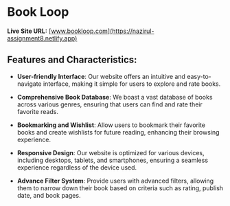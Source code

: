 # Book Loop

**Live Site URL:** [www.bookloop.com](https://nazirul-assignment8.netlify.app)

## Features and Characteristics:

- **User-friendly Interface**: Our website offers an intuitive and easy-to-navigate interface, making it simple for users to explore and rate books.

- **Comprehensive Book Database**: We boast a vast database of books across various genres, ensuring that users can find and rate their favorite reads.


- **Bookmarking and Wishlist**: Allow users to bookmark their favorite books and create wishlists for future reading, enhancing their browsing experience.

- **Responsive Design**: Our website is optimized for various devices, including desktops, tablets, and smartphones, ensuring a seamless experience regardless of the device used.

- **Advance Filter System**: Provide users with advanced filters, allowing them to narrow down their book based on criteria such as rating, publish date, and book pages.


